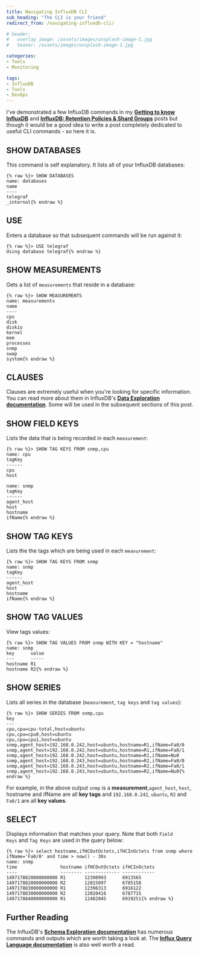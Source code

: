 ```yaml
---
title: Navigating InfluxDB CLI
sub_heading: "The CLI is your friend"
redirect_from: /navigating-influxdb-cli/

# header:
#   overlay_image: /assets/images/unsplash-image-1.jpg
#   teaser: /assets/images/unsplash-image-1.jpg

categories:
- Tools
- Monitoring

tags:
- InfluxDB
- Tools
- DevOps
---
```

I've demonstrated a few InfluxDB commands in my [**Getting to know InfluxDB**](/getting-know-influxdb/) and [**InfluxDB: Retention Policies & Shard Groups**](/influxdb-retention-policies-shard-groups/) posts but though it would be a good idea to write a post completely dedicated to useful CLI commands - so here it is.

## SHOW DATABASES

This command is self explanatory. It lists all of your InfluxDB databases:

```
{% raw %}> SHOW DATABASES
name: databases
name
----
telegraf
_internal{% endraw %}
```

## USE

Enters a database so that subsequent commands will be run against it:

```
{% raw %}> USE telegraf
Using database telegraf{% endraw %}
```

## SHOW MEASUREMENTS

Gets a list of `measurements` that reside in a database:

```
{% raw %}> SHOW MEASUREMENTS
name: measurements
name
----
cpu
disk
diskio
kernel
mem
processes
snmp
swap
system{% endraw %}
```

## CLAUSES

Clauses are extremely useful when you're looking for specific information. You can read more about them in InfluxDB's [**Data Exploration documentation**](https://docs.influxdata.com/influxdb/v1.2/query_language/data_exploration/#the-basic-select-statement). Some will be used in the subsequent sections of this post.

## SHOW FIELD KEYS

Lists the data that is being recorded in each `measurement`:

```
{% raw %}> SHOW TAG KEYS FROM snmp,cpu
name: cpu
tagKey
------
cpu
host

name: snmp
tagKey
------
agent_host
host
hostname
ifName{% endraw %}
```

## SHOW TAG KEYS

Lists the the tags which are being used in each `measurement`:

```
{% raw %}> SHOW TAG KEYS FROM snmp
name: snmp
tagKey
------
agent_host
host
hostname
ifName{% endraw %}
```

## SHOW TAG VALUES

View tags values:

```
{% raw %}> SHOW TAG VALUES FROM snmp WITH KEY = "hostname"
name: snmp
key      value
---      -----
hostname R1
hostname R2{% endraw %}
```

## SHOW SERIES

Lists all series in the database (`measurement`, `tag keys` and `tag values`):

```
{% raw %}> SHOW SERIES FROM snmp,cpu
key
---
cpu,cpu=cpu-total,host=ubuntu
cpu,cpu=cpu0,host=ubuntu
cpu,cpu=cpu1,host=ubuntu
snmp,agent_host=192.168.0.242,host=ubuntu,hostname=R1,ifName=Fa0/0
snmp,agent_host=192.168.0.242,host=ubuntu,hostname=R1,ifName=Fa0/1
snmp,agent_host=192.168.0.242,host=ubuntu,hostname=R1,ifName=Nu0
snmp,agent_host=192.168.0.243,host=ubuntu,hostname=R2,ifName=Fa0/0
snmp,agent_host=192.168.0.243,host=ubuntu,hostname=R2,ifName=Fa0/1
snmp,agent_host=192.168.0.243,host=ubuntu,hostname=R2,ifName=Nu0{% endraw %}
```

For example, in the above output `snmp` is a **measurement**,`agent_host`, `host`, hostname and ifName are all **key tags** and `192.168.0.242`, `ubuntu`, `R2` and `Fa0/1` are all **key values**.

## SELECT

Displays information that matches your query. Note that both `Field Keys` and `Tag Keys` are used in the query below:

```
{% raw %}> select hostname,ifHCOutOctets,ifHCInOctets from snmp where ifName='Fa0/0' and time > now() - 30s
name: snmp
time                hostname ifHCOutOctets ifHCInOctets
----                -------- ------------- ------------
1497178820000000000 R1       12390993      6913565
1497178820000000000 R2       12015097      6785158
1497178830000000000 R1       12396313      6916122
1497178830000000000 R2       12020416      6787715
1497178840000000000 R1       12402045      6919251{% endraw %}
```

## Further Reading

The InfluxDB's [**Schema Exploration documentation**](https://docs.influxdata.com/influxdb/v1.2/query_language/schema_exploration/) has numerous commands and outputs which are worth taking a look at. The [**Influx Query Language documentation**](https://docs.influxdata.com/influxdb/v1.2/query_language/spec/#dates-times) is also well worth a read.